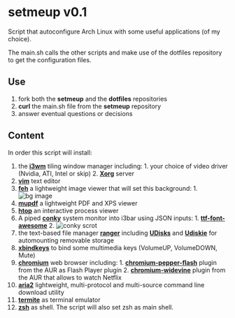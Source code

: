 # setmeup v0.1
Script that autoconfigure Arch Linux with some useful applications (of my choice).

The main.sh calls the other scripts and make use of the dotfiles repository to get the configuration files.

## Use
1. fork both the **setmeup** and the **dotfiles** repositories
2. **curl** the main.sh file from the **setmeup** repository
3. answer eventual questions or decisions

## Content
In order this script will install:
  1. the **[i3wm](https://wiki.archlinux.org/index.php/I3)** tiling window manager including:
    1. your choice of video driver (Nvidia, ATI, Intel or skip)
    2. **[Xorg](https://wiki.archlinux.org/index.php/Xorg)** server
  2. **[vim](https://wiki.archlinux.org/index.php/Vim)** text editor
  3. **[feh](https://wiki.archlinux.org/index.php/Feh)** a lightweight image viewer that will set this background:
    1. ![bg image](https://raw.githubusercontent.com/gzerilli/gzerilli.github.io/master/bg.jpg?token=AHmjR535_9xaCQdddFarzZzCSGjac1dYks5Vn8z_wA%3D%3D)
  4. **[mupdf](http://mupdf.com/)** a lightweight PDF and XPS viewer
  5. **[htop](http://hisham.hm/htop/)** an interactive process viewer
  6. A piped **[conky](https://wiki.archlinux.org/index.php/Conky)** system monitor into i3bar using JSON inputs:
    1. **[ttf-font-awesome](http://fortawesome.github.io/Font-Awesome/)**
    2. ![conky scrot](https://raw.githubusercontent.com/gzerilli/gzerilli.github.io/master/conky.png?token=AHmjR_DJOjsIjcLhxuxEMEe_NIXb1p3Cks5Vn8awwA%3D%3D)
  7. the text-based file manager **[ranger](https://wiki.archlinux.org/index.php/Ranger)** including **[UDisks](https://wiki.archlinux.org/index.php/Udisks)** and **[Udiskie](https://wiki.archlinux.org/index.php?title=Udiskie&redirect=no)** for automounting removable storage
  8. **[xbindkeys](https://wiki.archlinux.org/index.php/Xbindkeys)** to bind some multimedia keys (VolumeUP, VolumeDOWN, Mute)
  9. **[chromium](https://wiki.archlinux.org/index.php/Chromium)** web browser including:
    1. **[chromium-pepper-flash](https://aur.archlinux.org/packages/chromium-pepper-flash/)** plugin from the AUR as Flash Player plugin
    2. **[chromium-widevine](https://aur.archlinux.org/packages/chromium-widevine/)** plugin from the AUR that allows to watch Netflix
  10. **[aria2](https://wiki.archlinux.org/index.php/Aria2)** lightweight, multi-protocol and multi-source command line download utility
  11. **[termite](https://wiki.archlinux.org/index.php/Termite)** as terminal emulator
  12. **[zsh](https://wiki.archlinux.org/index.php/Zsh)** as shell. The script will also set zsh as main shell.

